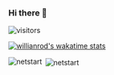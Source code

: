### Hi there 👋
![visitors](https://visitor-badge.glitch.me/badge?page_id=netstart)



<!--
**netstart/netstart** is a ✨ _special_ ✨ repository because its `README.md` (this file) appears on your GitHub profile.

Here are some ideas to get you started:

- 🔭 I’m currently working on ...
- 🌱 I’m currently learning ...
- 👯 I’m looking to collaborate on ...
- 🤔 I’m looking for help with ...
- 💬 Ask me about ...
- 📫 How to reach me: ...
- 😄 Pronouns: ...
- ⚡ Fun fact: ...
-->


[![willianrod's wakatime stats](https://github-readme-stats.vercel.app/api/wakatime?username=netstart)](https://github.com/anuraghazra/github-readme-stats)

<p><img align="left" src="https://github-readme-stats.vercel.app/api/top-langs/?username=netstart&layout=compact&hide=html" alt="netstart" /></p>
<p>&nbsp;<img align="center" src="https://github-readme-stats.vercel.app/api?username=netstart&show_icons=true" alt="netstart" /></p>
